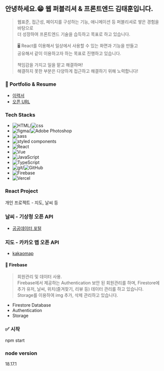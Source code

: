 ## 안녕하세요.😁 웹 퍼블리셔 & 프론트엔드 김태훈입니다.
> 웹표준, 접근성, 페이지를 구성하는 기능, 애니메이션 등 퍼블리셔로 쌓은 경험을 바탕으로<br />
> 더 성장하여 프론트엔드 기술을 습득하고 목표로 하고 있습니다.<br /><br />
> 🖥️ React를 이용해서 일상에서 사용할 수 있는 화면과 기능을 만들고<br />
> 공유해서 같이 이용하고자 하는 목표로 진행하고 있습니다.<br /><br />
> 책임감을 가지고 일을 맡고 해결하며!<br />
> 해결하지 못한 부분은 다양하게 접근하고 해결하기 위해 노력합니다!

### 🧾 Portfolio & Resume 
- [이력서](https://main-th-blog.vercel.app/resume)
- [오픈 URL](https://th-react-blog.vercel.app/)

### Tech Stacks
- <span><img src="https://img.shields.io/badge/HTML-E86028?style=flat-square&logo=html&logoColor=white" alt="HTML"/></span>/<span><img src="https://img.shields.io/badge/CSS3-1572B6?style=flat-square&amp;logo=css3&amp;logoColor=white" alt="css"/></span>
- <span><img src="https://img.shields.io/badge/Figma-F24E1E?style=flat-square&logo=Figma&logoColor=white" alt="figma"/></span>/<span><img src="https://img.shields.io/badge/Adobe Photoshop-31A8FF?style=flat-square&logo=Adobe Photoshop&logoColor=white" alt="Adobe Photoshop"/></span>
- <span><img src="https://img.shields.io/badge/SASS-CC6699?logo=sass&logoColor=white" alt="sass"/></span>
- <span><img src="https://img.shields.io/badge/styled components-DB7093?logo=styled-components&logoColor=white" alt="styled components"/>
- <span><img src="https://img.shields.io/badge/React-61DAFB?style=flat-square&logo=React&logoColor=white" alt="React"></span>
- <span><img src="https://img.shields.io/badge/Vue.js-4FC08D?style=flat-square&logo=Vue.js&logoColor=white" alt="Vue" /></span>
- <span><img src="https://img.shields.io/badge/JavaScript-F7DF1E?style=flat-square&logo=JavaScript&logoColor=white" alt="JavaScript"></span>
- <span><img src="https://img.shields.io/badge/TypeScript-3178C6?style=flat-square&logo=TypeScript&logoColor=white" alt="TypeScript"></span>
- <span><img src="https://img.shields.io/badge/Git-F05032?style=flat-square&amp;logo=git&amp;logoColor=white" alt="git" /></span>/<span><img src="https://img.shields.io/badge/GitHub-181717?style=flat-square&logo=GitHub&logoColor=white" alt="GitHub" /></span>
- <span><img src="https://img.shields.io/badge/Firebase-FFCA28?style=flat-square&amp;logo=firebase&amp;logoColor=black" alt="Firebase"></span>
- <span><img src="https://img.shields.io/badge/Vercel-000000?style=flat-square&logo=Vercel&logoColor=white" alt="Vercel" /></span>
### React Project
개인 프로젝트 - 지도, 날씨 등

### 날씨 - 기상청 오픈 API
- [공공데이터 포털](https://www.data.go.kr/index.do)

### 지도 - 카카오 맵 오픈 API
- [kakaomap](https://apis.map.kakao.com/)

#### 📰 Firebase 
> 회원관리 및 데이터 사용.<br />
> Firebase에서 제공하는 Authentication 보안 된 회원관리를 하며,
> Firestore에 추가 유저, 날씨, 위치(즐겨찾기, 리뷰 등) 데이터 관리를 하고 있습니다.
> Storage를 이용하여 img 추가, 삭제 관리하고 있습니다.
- Firestore Database
- Authentication
- Storage

### ✅ 시작
npm start
### node version
18.17.1
